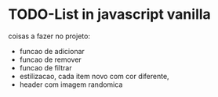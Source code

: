 # TODO-List in javascript vanilla 

coisas a fazer no projeto:
* funcao de adicionar
* funcao de remover 
* funcao de filtrar 
* estilizacao, cada item novo com cor diferente,
* header com imagem randomica